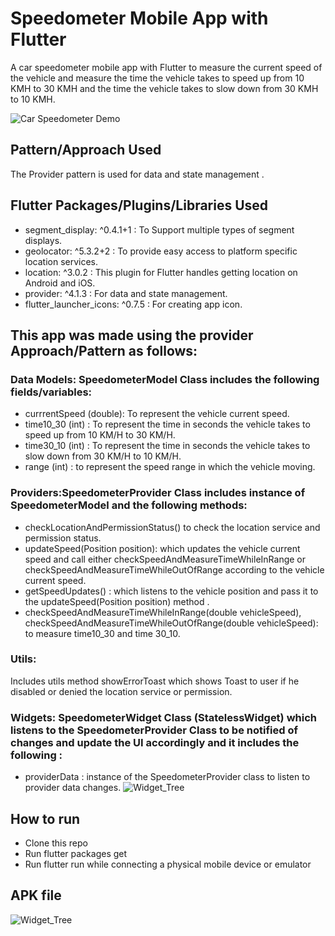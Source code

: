 # Speedometer Mobile App with Flutter

A car speedometer mobile app with Flutter to measure the current speed of the vehicle and measure the time the vehicle takes to speed up from 10 KMH to 30 KMH and the time the vehicle takes to slow down from 30 KMH to 10 KMH.

![Car Speedometer Demo](https://i.imgur.com/K0cV2M6.gif)

## Pattern/Approach Used 
The Provider pattern is used for data and state management .

## Flutter Packages/Plugins/Libraries Used

- segment_display: ^0.4.1+1 :	To Support multiple types of segment displays.
- geolocator: ^5.3.2+2	: To provide easy access to platform specific location services.
- location: ^3.0.2  : This plugin for Flutter handles getting location on Android and iOS.
- provider: ^4.1.3 :	For data and state management.
- flutter_launcher_icons: ^0.7.5	: For creating app icon.

## This app was made using the provider Approach/Pattern as follows:

### Data Models: SpeedometerModel Class includes the following fields/variables:
- currrentSpeed (double): To represent the vehicle current speed.
- time10_30 (int) : To represent the time in seconds the vehicle takes to speed up from 10 KM/H to 30 KM/H.
- time30_10 (int) : To represent the time in seconds the vehicle takes to slow down from 30 KM/H to 10 KM/H.
- range (int) : to represent the speed range in which the vehicle moving. 
### Providers:SpeedometerProvider Class includes instance of SpeedometerModel and the following methods: 
- checkLocationAndPermissionStatus() to check the location service and permission status.
- updateSpeed(Position position): which updates the vehicle current speed and call either checkSpeedAndMeasureTimeWhileInRange or checkSpeedAndMeasureTimeWhileOutOfRange according to the vehicle current speed.
- getSpeedUpdates() : which listens to the vehicle position and pass it to the updateSpeed(Position position) method . 
- checkSpeedAndMeasureTimeWhileInRange(double vehicleSpeed), checkSpeedAndMeasureTimeWhileOutOfRange(double vehicleSpeed): to measure time10_30 and time 30_10.
### Utils:
Includes utils method showErrorToast which shows Toast to user if he disabled or denied the location service or permission.  
### Widgets: SpeedometerWidget Class (StatelessWidget) which listens to the SpeedometerProvider Class to be notified of changes and update the UI accordingly and it includes the following :
- providerData : instance of the SpeedometerProvider class to listen to provider data changes.
![Widget_Tree](https://i.imgur.com/N9HCru0.png)

## How to run
- Clone this repo
- Run flutter packages get
- Run flutter run while connecting a physical mobile device or emulator
## APK file 
![Widget_Tree](https://drive.google.com/file/d/1wfQDMY7scNpvUNX1tDdG_f1c5vayQo6U/view?usp=sharing)
